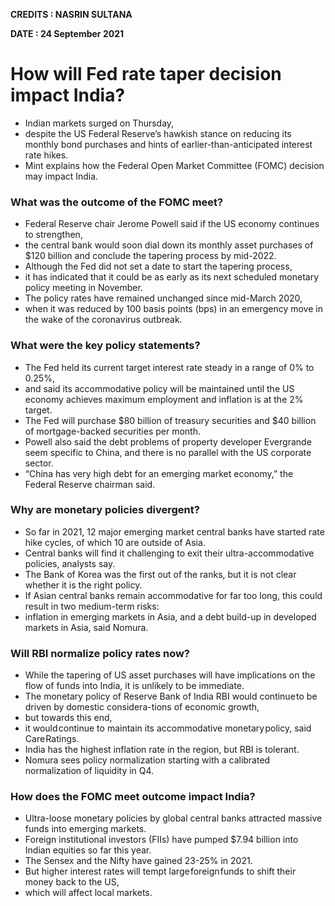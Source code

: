 **CREDITS : NASRIN SULTANA**

**DATE : 24 September 2021**

# How will Fed rate taper decision impact India?
- Indian markets surged on Thursday,
- despite the US Federal Reserve’s hawkish stance on reducing its monthly bond purchases and hints of earlier-than-anticipated interest rate hikes.
- Mint explains how the Federal Open Market Committee (FOMC) decision may impact India.

### What was the outcome of the FOMC meet?
- Federal Reserve chair Jerome Powell said if the US economy continues to strengthen,
- the central bank would soon dial down its monthly asset purchases of $120 billion and conclude the tapering process by mid-2022.
- Although the Fed did not set a date to start the tapering process,
- it has indicated that it could be as early as its next scheduled monetary policy meeting in November.
- The policy rates have remained unchanged since mid-March 2020,
- when it was reduced by 100 basis points (bps) in an emergency move in the wake of the coronavirus outbreak.

### What were the key policy statements?
- The Fed held its current target interest rate steady in a range of 0% to 0.25%,
- and said its accommodative policy will be maintained until the US economy achieves maximum employment and inflation is at the 2% target.
- The Fed will purchase $80 billion of treasury securities and $40 billion of mortgage-backed securities per month.
- Powell also said the debt problems of property developer Evergrande seem specific to China, and there is no parallel with the US corporate sector.
- “China has very high debt for an emerging market economy,” the Federal Reserve chairman said.

### Why are monetary policies divergent?
- So far in 2021, 12 major emerging market central banks have started rate hike cycles, of which 10 are outside of Asia.
- Central banks will find it challenging to exit their ultra-accommodative policies, analysts say.
- The Bank of Korea was the first out of the ranks, but it is not clear whether it is the right policy.
- If Asian central banks remain accommodative for far too long, this could result in two medium-term risks:
- inflation in emerging markets in Asia, and a debt build-up in developed markets in Asia, said Nomura.

### Will RBI normalize policy rates now?
- While the tapering of US asset purchases will have implications on the flow of funds into India, it is unlikely to be immediate.
- The monetary policy of Reserve Bank of India RBI would continue to be driven by domestic considera-tions of economic growth,
- but towards this end,
- it would continue to maintain its accommodative monetary policy, said Care Ratings.
- India has the highest inflation rate in the region, but RBI is tolerant.
- Nomura sees policy normalization starting with a calibrated normalization of liquidity in Q4.

### How does the FOMC meet outcome impact India?
- Ultra-loose monetary policies by global central banks attracted massive funds into emerging markets.
- Foreign institutional investors (FIIs) have pumped $7.94 billion into Indian equities so far this year.
- The Sensex and the Nifty have gained 23-25% in 2021.
- But higher interest rates will tempt large foreign funds to shift their money back to the US,
- which will affect local markets.
